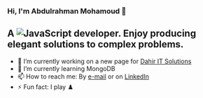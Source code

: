 ### Hi, I'm Abdulrahman Mohamoud 👋

## A ![JavaScript](https://img.shields.io/badge/javascript-%23323330.svg?style=for-the-badge&logo=javascript&logoColor=%23F7DF1E) developer. Enjoy producing elegant solutions to complex problems.  

- 🔭 I’m currently working on a new page for [Dahir IT Solutions](https://github.com/AbdulrahmanMohamoud73/Dahir-it-app)
- 🌱 I’m currently learning MongoDB
- 📫 How to reach me: By [e-mail](abdulrahman.mohamoud@dahirit.com) or on [LinkedIn](https://www.linkedin.com/in/abdulrahman-mohamoud-b52362227/)
- ⚡ Fun fact: I play ♟️
  
